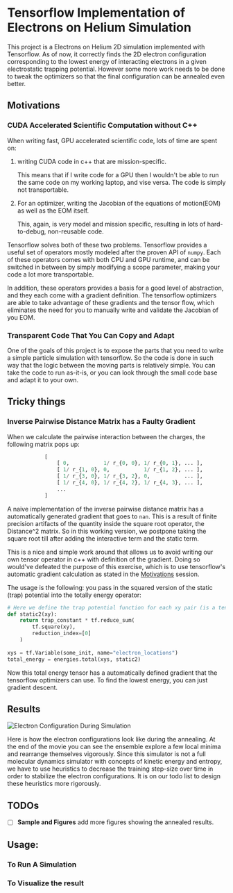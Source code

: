 # Tensorflow Implementation of Electrons on Helium Simulation

This project is a Electrons on Helium 2D simulation implemented with Tensorflow. 
As of now, it correctly finds the 2D electron configuration corresponding to the
lowest energy of interacting electrons in a given electrostatic trapping potential.
However some more work needs to be done to tweak the optimizers so that the final
configuration can be annealed even better.

## Motivations

### CUDA Accelerated Scientific Computation without C++
When writing fast, GPU accelerated scientific code, lots of time are spent on:

1. writing CUDA code in c++ that are mission-specific.  

   This means that if I write code for a GPU then I wouldn't be able to run
   the same code on my working laptop, and vise versa. The code is simply not
   transportable.

2. For an optimizer, writing the Jacobian of the equations of motion(EOM) as well
as the EOM itself.  

   This, again, is very model and mission specific, resulting in lots of 
   hard-to-debug, non-reusable code.

Tensorflow solves both of these two problems. Tensorflow provides a useful 
set of operators mostly modeled after the proven API of `numpy`. Each of 
these operators comes with both CPU and GPU runtime, and can be switched
in between by simply modifying a scope parameter, making your code a lot more 
transportable.
 
 In addition, these operators provides a basis for a good level of abstraction, 
 and they each come with a gradient definition. The tensorflow optimizers
 are able to take advantage of these gradients and the tensor flow, which 
 eliminates the need for you to manually write and validate the Jacobian
 of you EOM. 

### Transparent Code That You Can Copy and Adapt
One of the goals of this project is to expose the parts
that you need to write a simple particle simulation with tensorflow. So the 
code is done in such way that the logic between the moving parts is relatively 
simple. You can take the code to run as-it-is, or you can look through the 
small code base and adapt it to your own.

## Tricky things

### Inverse Pairwise Distance Matrix has a Faulty Gradient

When we calculate the pairwise interaction between the charges, the following
matrix pops up:

```python
            [ 
                [ 0,           1/ r_{0, 0}, 1/ r_{0, 1}, ... ],
                [ 1/ r_{1, 0}, 0,           1/ r_{1, 2}, ... ],
                [ 1/ r_{3, 0}, 1/ r_{3, 2}, 0,           ... ],
                [ 1/ r_{4, 0}, 1/ r_{4, 2}, 1/ r_{4, 3}, ... ],
                ... 
            ]
```

A naive implementation of the inverse pairwise distance matrix has a automatically
generated gradient that goes to `nan`. This is a result of finite precision 
artifacts of the quantity inside the square root operator, the Distance^2 matrix. 
So in this working version, we postpone taking the square root till after 
adding the interactive term and the static term. 

This is a nice and simple work around that allows us to avoid writing our
own tensor operator in c++ with definition of the gradient. Doing so would've 
defeated the purpose of this exercise, which is to use tensorflow's automatic 
gradient calculation as stated in the [Motivations](#motivations) session.

The usage is the following: you pass in the squared version of the static 
(trap) potential into the totally energy operator:

```python
# Here we define the trap potential function for each xy pair (is a tensor).
def static2(xy):
    return trap_constant * tf.reduce_sum(
        tf.square(xy),
        reduction_index=[0]
    )
    
xys = tf.Variable(some_init, name="electron_locations")
total_energy = energies.total(xys, static2)
```

Now this total energy tensor has a automatically defined gradient that 
the tensorflow optimizers can use. To find the lowest energy, you 
can just gradient descent.

## Results

![Electron Configuration During Simulation](figures/Electron%20Configuration%20Animated%20(WIP).gif)

Here is how the electron configurations look like during the annealing. 
At the end of the movie you can see the ensemble explore a few local 
minima and rearrange themselves vigorously. Since this simulator is not
a full molecular dynamics simulator with concepts of kinetic energy and
entropy, we have to use heuristics to decrease the training step-size 
over time in order to stabilize the electron configurations. It is on 
our todo list to design these heuristics more rigorously. 

## TODOs
- [ ] **Sample and Figures** add more figures showing the annealed results.

## Usage:

### To Run A Simulation

### To Visualize the result

